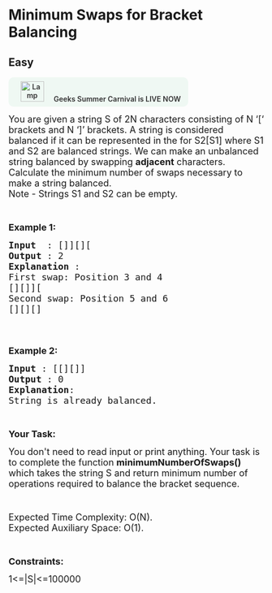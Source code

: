# Minimum Swaps for Bracket Balancing
## Easy 
<div class="problem-statement">
                <p><a onclick="gtagHelperFunction('clickopen','salesevent_gsc_problemspage_promobanner')" href="https://practice.geeksforgeeks.org/summer-carnival-2022?utm_source=practiceproblems&amp;utm_medium=problemspromobanner&amp;utm_campaign=gsc22" target="_blank"></a></p><div style="margin: 14px 0px !important;" class="row"><a onclick="gtagHelperFunction('clickopen','salesevent_gsc_problemspage_promobanner')" href="https://practice.geeksforgeeks.org/summer-carnival-2022?utm_source=practiceproblems&amp;utm_medium=problemspromobanner&amp;utm_campaign=gsc22" target="_blank">             <div class="col-md-12" style="cursor:pointer;background: #EFF8F3 0% 0% no-repeat padding-box; display: flex; align-items: center; position:                 relative; padding: 1.5%; border-radius: 10px; display: inline-block; text-align: center; font-weight: 600; color: #333"> <img src="https://media.geeksforgeeks.org/img-practice/gcs2022thumbnail-1649059370.png" alt="Lamp" width="46" height="40" style="background: transparent 0% 0% no-repeat padding-box;opacity: 1; margin: 0 16px;" class="img-responsive"> Geeks Summer Carnival is LIVE NOW &nbsp; <i class="fa fa-external-link" aria-hidden="true"></i> </div></a></div><p><span style="font-size:18px">You are given a string S of 2N characters consisting of N ‘[‘ brackets and N ‘]’ brackets. A string is considered balanced if it can be represented in the for S2[S1] where S1 and S2 are balanced strings. We can make an unbalanced string balanced by swapping <strong>adjacent</strong> characters. Calculate the minimum number of swaps necessary to make a string balanced.<br>
Note - Strings S1 and S2 can be empty.</span></p>

<p>&nbsp;</p>

<p><span style="font-size:18px"><strong>Example 1:</strong></span></p>

<pre><span style="font-size:18px"><strong>Input</strong>  : []][][
<strong>Output</strong> : 2
<strong>Explanation </strong>:
First swap: Position 3 and 4
[][]][
Second swap: Position 5 and 6
[][][]</span>

</pre>

<p>&nbsp;</p>

<p><strong><span style="font-size:18px">Example 2:</span></strong></p>

<pre><span style="font-size:18px"><strong>Input</strong> : [[][]]
<strong>Output</strong> : 0 
<strong>Explanation</strong>:
String is already balanced.</span></pre>

<p>&nbsp;</p>

<p><strong><span style="font-size:18px">Your Task:</span></strong></p>

<p><span style="font-size:18px">You don't need to read input or print anything. Your task is to complete the function <strong>minimumNumberOfSwaps()</strong> which takes the string S and return minimum number of operations required to balance the bracket sequence.</span></p>

<p>&nbsp;</p>

<p><span style="font-size:18px">Expected Time Complexity: O(N).<br>
Expected Auxiliary Space: O(1).</span></p>

<p>&nbsp;</p>

<p><span style="font-size:18px"><strong>Constraints:</strong></span></p>

<p><span style="font-size:18px">1&lt;=|S|&lt;=100000</span></p>

<p>&nbsp;</p>
 <p></p>
            </div>